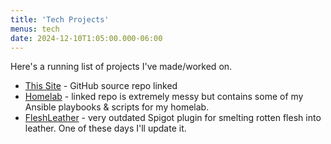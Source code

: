 ```yaml
---
title: 'Tech Projects'
menus: tech
date: 2024-12-10T1:05:00.000-06:00
---
```

Here's a running list of projects I've made/worked on.

- [This Site](https://github.com/coffeeknife/homepage) - GitHub source repo linked
- [Homelab](https://github.com/coffeeknife/homelab) - linked repo is extremely messy but contains some of my Ansible playbooks & scripts for my homelab.
- [FleshLeather](https://github.com/coffeeknife/FleshLeather) - very outdated Spigot plugin for smelting rotten flesh into leather. One of these days I'll update it.